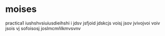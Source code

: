 # moises
practica1
iushshvsiuiusdieihshi  i jdsv jsfjoid jdskcjs voisj jsov jvivojvoi voiv jsois vj sofoisosj joslmcmñlkmvsvnv 
